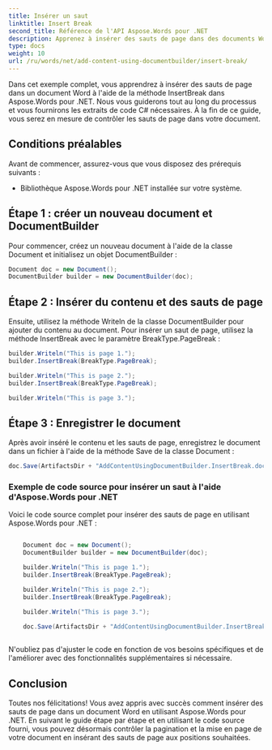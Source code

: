 ```yaml
---
title: Insérer un saut
linktitle: Insert Break
second_title: Référence de l'API Aspose.Words pour .NET
description: Apprenez à insérer des sauts de page dans des documents Word à l'aide d'Aspose.Words pour .NET. Guide étape par étape.
type: docs
weight: 10
url: /ru/words/net/add-content-using-documentbuilder/insert-break/
---
```


Dans cet exemple complet, vous apprendrez à insérer des sauts de page dans un document Word à l'aide de la méthode InsertBreak dans Aspose.Words pour .NET. Nous vous guiderons tout au long du processus et vous fournirons les extraits de code C# nécessaires. À la fin de ce guide, vous serez en mesure de contrôler les sauts de page dans votre document.

## Conditions préalables
Avant de commencer, assurez-vous que vous disposez des prérequis suivants :
- Bibliothèque Aspose.Words pour .NET installée sur votre système.

## Étape 1 : créer un nouveau document et DocumentBuilder
Pour commencer, créez un nouveau document à l'aide de la classe Document et initialisez un objet DocumentBuilder :

```csharp
Document doc = new Document();
DocumentBuilder builder = new DocumentBuilder(doc);
```

## Étape 2 : Insérer du contenu et des sauts de page
Ensuite, utilisez la méthode Writeln de la classe DocumentBuilder pour ajouter du contenu au document. Pour insérer un saut de page, utilisez la méthode InsertBreak avec le paramètre BreakType.PageBreak :

```csharp
builder.Writeln("This is page 1.");
builder.InsertBreak(BreakType.PageBreak);

builder.Writeln("This is page 2.");
builder.InsertBreak(BreakType.PageBreak);

builder.Writeln("This is page 3.");
```

## Étape 3 : Enregistrer le document
Après avoir inséré le contenu et les sauts de page, enregistrez le document dans un fichier à l'aide de la méthode Save de la classe Document :

```csharp
doc.Save(ArtifactsDir + "AddContentUsingDocumentBuilder.InsertBreak.docx");
```

### Exemple de code source pour insérer un saut à l'aide d'Aspose.Words pour .NET
Voici le code source complet pour insérer des sauts de page en utilisant Aspose.Words pour .NET :

```csharp

	Document doc = new Document();
	DocumentBuilder builder = new DocumentBuilder(doc);

	builder.Writeln("This is page 1.");
	builder.InsertBreak(BreakType.PageBreak);

	builder.Writeln("This is page 2.");
	builder.InsertBreak(BreakType.PageBreak);

	builder.Writeln("This is page 3.");

	doc.Save(ArtifactsDir + "AddContentUsingDocumentBuilder.InsertBreak.docx");
			
```

N'oubliez pas d'ajuster le code en fonction de vos besoins spécifiques et de l'améliorer avec des fonctionnalités supplémentaires si nécessaire.


## Conclusion
Toutes nos félicitations! Vous avez appris avec succès comment insérer des sauts de page dans un document Word en utilisant Aspose.Words pour .NET. En suivant le guide étape par étape et en utilisant le code source fourni, vous pouvez désormais contrôler la pagination et la mise en page de votre document en insérant des sauts de page aux positions souhaitées.
